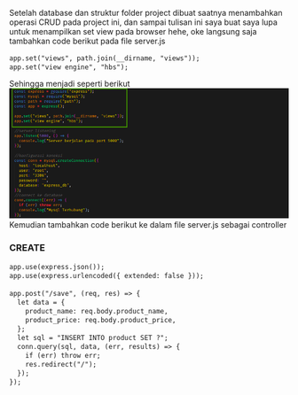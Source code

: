 Setelah database dan struktur folder project dibuat saatnya menambahkan operasi CRUD pada project ini, dan sampai tulisan ini saya buat saya lupa untuk menampilkan set view pada browser hehe, oke langsung saja tambahkan code berikut pada file server.js

``` const path = require("path");
app.set("views", path.join(__dirname, "views"));
app.set("view engine", "hbs"); 
```
Sehingga menjadi seperti berikut <br>
![](https://github.com/Bahrul-Rozak/Belajar-Node-JS/blob/main/08_CRUD_Operation/image/add%20set%20view.png) <br>
Kemudian tambahkan code berikut ke dalam file server.js sebagai controller
### CREATE
```
app.use(express.json());
app.use(express.urlencoded({ extended: false }));

app.post("/save", (req, res) => {
  let data = {
    product_name: req.body.product_name,
    product_price: req.body.product_price,
  };
  let sql = "INSERT INTO product SET ?";
  conn.query(sql, data, (err, results) => {
    if (err) throw err;
    res.redirect("/");
  });
});
```
